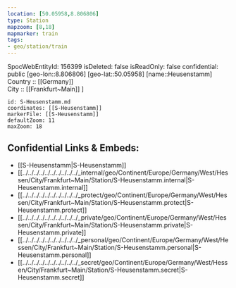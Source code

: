```yaml
---
location: [50.05958,8.806806] 
type: Station 
mapzoom: [8,18] 
mapmarker: train 
tags:
- geo/station/train
---
```

SpocWebEntityId: 156399
isDeleted: false
isReadOnly: false
confidential: public
[geo-lon::8.806806] 
[geo-lat::50.05958] 
[name::Heusenstamm] 
Country :: [[Germany]]  
City :: [[Frankfurt~Main]] ] 


```leaflet
id: S-Heusenstamm.md
coordinates: [[S-Heusenstamm]] 
markerFile: [[S-Heusenstamm]] 
defaultZoom: 11 
maxZoom: 18
```


## Confidential Links & Embeds: 
- [[S-Heusenstamm|S-Heusenstamm]] 
- [[../../../../../../../../../../_internal/geo/Continent/Europe/Germany/West/Hessen/City/Frankfurt~Main/Station/S-Heusenstamm.internal|S-Heusenstamm.internal]] 
- [[../../../../../../../../../../_protect/geo/Continent/Europe/Germany/West/Hessen/City/Frankfurt~Main/Station/S-Heusenstamm.protect|S-Heusenstamm.protect]] 
- [[../../../../../../../../../../_private/geo/Continent/Europe/Germany/West/Hessen/City/Frankfurt~Main/Station/S-Heusenstamm.private|S-Heusenstamm.private]] 
- [[../../../../../../../../../../_personal/geo/Continent/Europe/Germany/West/Hessen/City/Frankfurt~Main/Station/S-Heusenstamm.personal|S-Heusenstamm.personal]] 
- [[../../../../../../../../../../_secret/geo/Continent/Europe/Germany/West/Hessen/City/Frankfurt~Main/Station/S-Heusenstamm.secret|S-Heusenstamm.secret]] 
